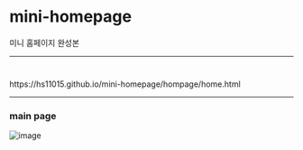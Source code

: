 # mini-homepage
미니 홈페이지 완성본

-----

### <Homepage URL>
<br>
https://hs11015.github.io/mini-homepage/hompage/home.html

-----
 
### main page
![image](https://user-images.githubusercontent.com/79328858/167111780-1f98985e-1267-45de-9ffa-5763c38e6457.png)

  

